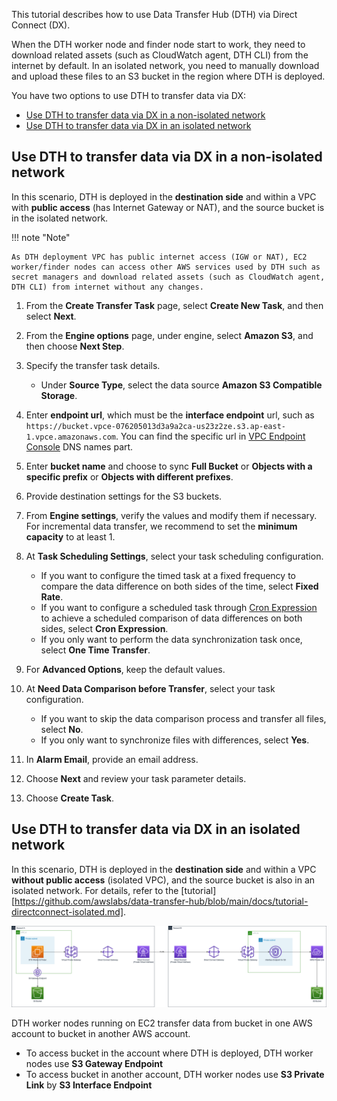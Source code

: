 This tutorial describes how to use Data Transfer Hub (DTH) via Direct Connect (DX).

When the DTH worker node and finder node start to work, they need to download related assets (such as CloudWatch agent, DTH CLI) from the internet by default. In an isolated network, you need to manually download and upload these files to an S3 bucket in the region where DTH is deployed.

You have two options to use DTH to transfer data via DX:

- [Use DTH to transfer data via DX in a non-isolated network](#non-isolated-network)
- [Use DTH to transfer data via DX in an isolated network](#isolated-network)

## Use DTH to transfer data via DX in a non-isolated network <a name="non-isolated-network"></a>
In this scenario, DTH is deployed in the **destination side** and within a VPC with **public access** (has Internet Gateway or NAT), and the source bucket is in the isolated network.

!!! note "Note"

    As DTH deployment VPC has public internet access (IGW or NAT), EC2 worker/finder nodes can access other AWS services used by DTH such as secret managers and download related assets (such as CloudWatch agent, DTH CLI) from internet without any changes.

1. From the **Create Transfer Task** page, select **Create New Task**, and then select **Next**.

2. From the **Engine options** page, under engine, select **Amazon S3**, and then choose **Next Step**.

3. Specify the transfer task details.
    - Under **Source Type**, select the data source **Amazon S3 Compatible Storage**. 

4. Enter **endpoint url**, which must be the **interface endpoint** url, such as `https://bucket.vpce-076205013d3a9a2ca-us23z2ze.s3.ap-east-1.vpce.amazonaws.com`. You can find the specific url in [VPC Endpoint Console](https://us-east-1.console.aws.amazon.com/vpc/home?region=us-west-2#Endpoints:vpcEndpointType=Interface) DNS names part.

5. Enter **bucket name** and choose to sync **Full Bucket** or **Objects with a specific prefix** or **Objects with different prefixes**.

6. Provide destination settings for the S3 buckets. 

7. From **Engine settings**, verify the values and modify them if necessary. For incremental data transfer, we recommend to set the **minimum capacity** to at least 1.

8. At **Task Scheduling Settings**, select your task scheduling configuration.
     - If you want to configure the timed task at a fixed frequency to compare the data difference on both sides of the time, select **Fixed Rate**.
     - If you want to configure a scheduled task through [Cron Expression](https://docs.aws.amazon.com/AmazonCloudWatch/latest/events/ScheduledEvents.html#CronExpressions) to achieve a scheduled comparison of data differences on both sides, select **Cron Expression**.
     - If you only want to perform the data synchronization task once, select **One Time Transfer**.

9. For **Advanced Options**, keep the default values.

10. At **Need Data Comparison before Transfer**, select your task configuration.

    - If you want to skip the data comparison process and transfer all files, select **No**.
    - If you only want to synchronize files with differences, select **Yes**.

11. In **Alarm Email**, provide an email address.

12. Choose **Next** and review your task parameter details. 

13. Choose **Create Task**. 

## Use DTH to transfer data via DX in an isolated network <a name="isolated-network"></a>
In this scenario, DTH is deployed in the **destination side** and within a VPC **without public access** (isolated VPC), and the source bucket is also in an isolated network. For details, refer to the [tutorial][https://github.com/awslabs/data-transfer-hub/blob/main/docs/tutorial-directconnect-isolated.md].

[![architecture]][architecture]

[architecture]: ../images/dx-arch-global.png

DTH worker nodes running on EC2 transfer data from bucket in one AWS account to bucket in another AWS account.

* To access bucket in the account where DTH is deployed, DTH worker nodes use **S3 Gateway Endpoint**
* To access bucket in another account, DTH worker nodes use **S3 Private Link** by **S3 Interface Endpoint**